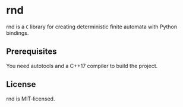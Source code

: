 rnd
===

rnd is a `C` library for creating deterministic finite automata with Python bindings.


Prerequisites
-------------

You need autotools and a C++17 compiler to build the project.


License
-------

rnd is MIT-licensed.
